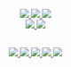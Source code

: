 <!--
# Welcome to my GitHub Profile 👋
INTRODUCTION:

<p align="center">
o/<br>
I'm Tim.<br>
Student at <a href="https://www.th-koeln.de/en/">TH Köln</a>.<br>
Currently working on learning C.<br><br>
</p>
-->

<!--
STATISTICS:
-->

<p align="center">
  <a href="https://github.com/npxtune">
    <img src="http://github-profile-summary-cards.vercel.app/api/cards/profile-details?username=npxtune&theme=transparent"/>
    <img src="https://github-readme-streak-stats-inky.vercel.app?user=npxtune&theme=transparent&hide_border=true&date_format=j%20M%5B%20Y%5D"/>
    <img src="http://github-profile-summary-cards.vercel.app/api/cards/stats?username=npxtune&theme=transparent"/><br>
    <img src="http://github-profile-summary-cards.vercel.app/api/cards/repos-per-language?username=npxtune&theme=transparent">
    <img src="http://github-profile-summary-cards.vercel.app/api/cards/most-commit-language?username=npxtune&theme=transparent">
  </a><br><br>
</p>

<!--
LOGO SECTION FOR LANGUAGES & OS:
-->

<p align="center">
  <a href="https://github.com/npxtune">
    <img src="https://img.shields.io/badge/c-black?style=for-the-badge&logo=c"/>
    <img src="https://img.shields.io/badge/clion-black?style=for-the-badge&logo=clion"/>
    <img src="https://img.shields.io/badge/macos-black?style=for-the-badge&logo=macos"/>
    <img src="https://img.shields.io/badge/linux-black?style=for-the-badge&logo=linux"/>
    <img src="https://img.shields.io/badge/raylib-black?style=for-the-badge&logo=raylib"/>
  </a>
</p>

<!--
the end ™️
-->
